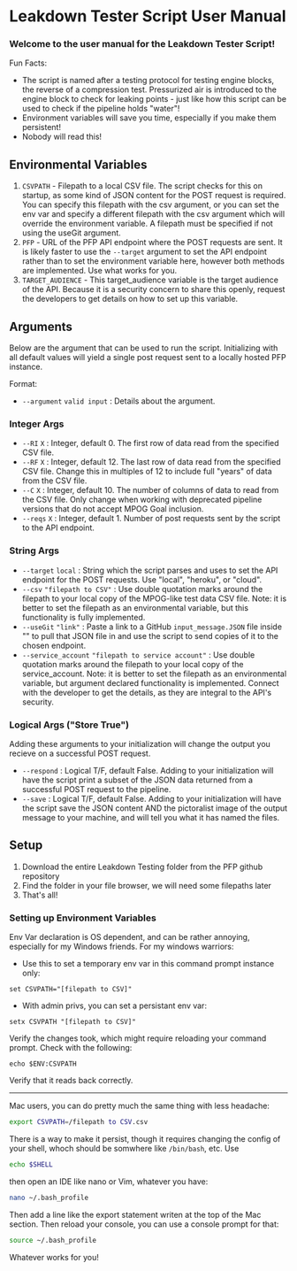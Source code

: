 # Leakdown Tester Script User Manual
### Welcome to the user manual for the Leakdown Tester Script!
Fun Facts:
- The script is named after a testing protocol for testing engine blocks, the reverse of a compression test. Pressurized air is introduced to the engine block to check for leaking points - just like how this script can be used to check if the pipeline holds "water"!
- Environment variables will save you time, especially if you make them persistent!
- Nobody will read this!

## Environmental Variables
1) `CSVPATH` - Filepath to a local CSV file. 
The script checks for this on startup, as some kind of JSON content for the POST request is required. You can specify this filepath with the csv argument, or you can set the env var and specify a different filepath with the csv argument which will override the environment variable. A filepath must be specified if not using the useGit argument.
2) `PFP` - URL of the PFP API endpoint where the POST requests are sent.
It is likely faster to use the `--target` argument to set the API endpoint rather than to set the environment variable here, however both methods are implemented. Use what works for you.
3) `TARGET_AUDIENCE` - This target_audience variable is the target audience of the API. Because it is a security concern to share this openly, request the developers to get details on how to set up this variable.

## Arguments
Below are the argument that can be used to run the script. Initializing with all default values will yield a single post request sent to a locally hosted PFP instance.

Format:
- `--argument` `valid input` : Details about the argument.

### Integer Args
- `--RI` `X` : Integer, default 0. The first row of data read from the specified CSV file.
- `--RF` `X` : Integer, default 12. The last row of data read from the specified CSV file. Change this in multiples of 12 to include full "years" of data from the CSV file.
- `--C` `X` : Integer, default 10. The number of columns of data to read from the CSV file. Only change when working with deprecated pipeline versions that do not accept MPOG Goal inclusion. 
- `--reqs` `X` : Integer, default 1. Number of post requests sent by the script to the API endpoint.


### String Args
- `--target` `local` : String which the script parses and uses to set the API endpoint for the POST requests. Use "local", "heroku", or "cloud".
-  `--csv` `"filepath to CSV"` : Use double quotation marks around the filepath to your local copy of the MPOG-like test data CSV file. Note: it is better to set the filepath as an environmental variable, but this functionality is fully implemented.
- `--useGit` `"link"` : Paste a link to a GitHub `input_message.JSON` file inside "" to pull that JSON file in and use the script to send copies of it to the chosen endpoint.
-  `--service_account` `"filepath to service account"` : Use double quotation marks around the filepath to your local copy of the service_account. Note: it is better to set the filepath as an environmental variable, but argument declared functionality is implemented. Connect with the developer to get the details, as they are integral to the API's security.

### Logical Args ("Store True")
Adding these arguments to your initialization will change the output you recieve on a successful POST request.

- `--respond` : Logical T/F, default False. Adding to your initialization will have the script print a subset of the JSON data returned from a successful POST request to the pipeline.
- `--save` : Logical T/F, default False. Adding to your initialization will have the script save the JSON content AND the pictoralist image of the output message to your machine, and will tell you what it has named the files.

## Setup
1) Download the entire Leakdown Testing folder from the PFP github repository
2) Find the folder in your file browser, we will need some filepaths later
3) That's all!

### Setting up Environment Variables
Env Var declaration is OS dependent, and can be rather annoying, especially for my Windows friends. 
For my windows warriors:
- Use this to set a temporary env var in this command prompt instance only:
```shell
set CSVPATH="[filepath to CSV]"
```
- With admin privs, you can set a persistant env var:
```shell
setx CSVPATH "[filepath to CSV]"
```
Verify the changes took, which might require reloading your command prompt. Check with the following:
```shell
echo $ENV:CSVPATH
```
Verify that it reads back correctly.

---
Mac users, you can do pretty much the same thing with less headache:
```bash
export CSVPATH=/filepath to CSV.csv
```
There is a way to make it persist, though it requires changing the config of your shell, whoch should be somwhere like `/bin/bash`, etc. 
Use 
```bash
echo $SHELL
```
then open an IDE like nano or Vim, whatever you have:
```bash
nano ~/.bash_profile
```
Then add a line like the export statement writen at the top of the Mac section. 
Then reload your console, you can use a console prompt for that:
 ```bash
 source ~/.bash_profile
```
Whatever works for you!
